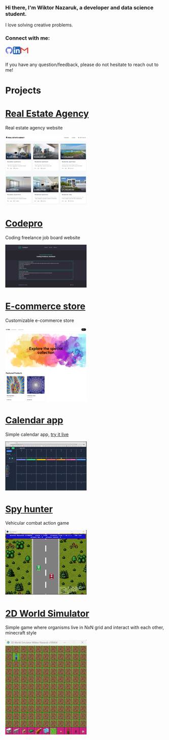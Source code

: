 <h3>
Hi there, I'm Wiktor Nazaruk, a developer and data science student.
</h3>

I love solving creative problems.

### Connect with me:

<a href="https://github.com/wiktornazaruk"><img align="left" src="/img/icons/github.png" alt="Github" width="24px"/></a>

<a href="https://www.linkedin.com/in/wiktor-nazaruk-3b610018a/"><img align="left" src="/img/icons/linkedin.png" alt="LinkedIn" width="24px"/></a>

<a href="mailto:wiktor.nazaruk7@gmail.com"><img align="left" src="/img/icons/mail.png" alt="Mail" width="24px"/></a>

<br>
<br>

If you have any question/feedback, please do not hesitate to reach out to me!

# Projects

# [Real Estate Agency](https://real-estate-agency.vercel.app/)

Real estate agency website

![](/img/real_estate_agency_preview.png)

# [Codepro](https://www.codepro.pro/)

Coding freelance job board website

![](/img/codepro_preview.png)

# [E-commerce store](https://ecommerce-store-chi-five.vercel.app/)

Customizable e-commerce store

![](/img/ecommerce-store_preview.png)

# [Calendar app](https://github.com/wiktornazaruk/calendar-app)

Simple calendar app, [try it live](https://wiktornazaruk.github.io/calendar-app/)

![](/img/calendar_preview.png)

# [Spy hunter](https://github.com/wiktornazaruk/spy_hunter)

Vehicular combat action game

![](/img/spyhunter_preview.png)

# [2D World Simulator](https://github.com/wiktornazaruk/2D_World_Simulator_Python)

Simple game where organisms live in NxN grid and interact with each other, minecraft style

![](/img/2D_world_simulator_preview.png)

<!-- # [Project 4: Jak dojade](https://github.com/wiktornazaruk/jak_dojade)

Simple route finding program

![](/img/jak_dojade_preview.png) -->
